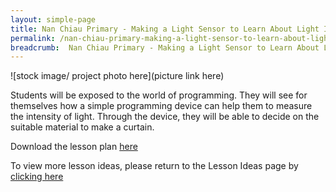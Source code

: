 ```yaml
---
layout: simple-page
title: Nan Chiau Primary - Making a Light Sensor to Learn About Light Intensity
permalink: /nan-chiau-primary-making-a-light-sensor-to-learn-about-light-intensity/
breadcrumb:  Nan Chiau Primary - Making a Light Sensor to Learn About Light Intensity
---
```


![stock image/ project photo here](picture link here)

Students will be exposed to the world of programming. They will see for themselves how a simple programming device can help them to measure the intensity of light. Through the device, they will be able to decide on the suitable material to make a curtain.

Download the lesson plan [here](/files/lesson-plans/primary-schools/science/nan-chiau-primary-making-a-light-sensor-to-learn-about-light-intensity.pdf)

To view more lesson ideas, please return to the Lesson Ideas page by [clicking here](/in-schools/digital-maker/lesson-ideas-primary/)
